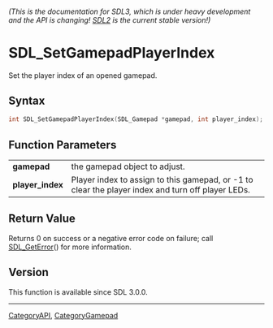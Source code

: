 ###### (This is the documentation for SDL3, which is under heavy development and the API is changing! [SDL2](https://wiki.libsdl.org/SDL2/) is the current stable version!)
# SDL_SetGamepadPlayerIndex

Set the player index of an opened gamepad.

## Syntax

```c
int SDL_SetGamepadPlayerIndex(SDL_Gamepad *gamepad, int player_index);

```

## Function Parameters

|                      |                                                                                                   |
| -------------------- | ------------------------------------------------------------------------------------------------- |
| **gamepad**          | the gamepad object to adjust.                                                                     |
| **player_index**     | Player index to assign to this gamepad, or -1 to clear the player index and turn off player LEDs. |

## Return Value

Returns 0 on success or a negative error code on failure; call
[SDL_GetError](SDL_GetError)() for more information.

## Version

This function is available since SDL 3.0.0.

----
[CategoryAPI](CategoryAPI), [CategoryGamepad](CategoryGamepad)

